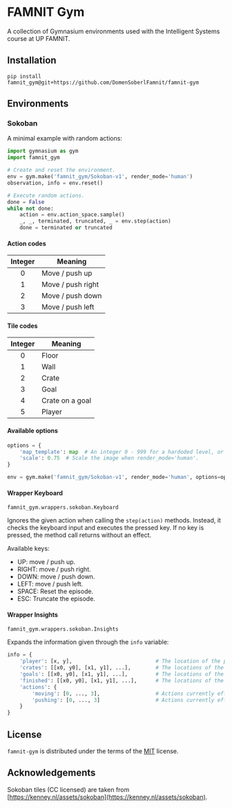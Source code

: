 # FAMNIT Gym

A collection of Gymnasium environments used with the Intelligent Systems course at UP FAMNIT.

## Installation

```console
pip install famnit_gym@git+https://github.com/DomenSoberlFamnit/famnit-gym
```

## Environments

### Sokoban

A minimal example with random actions:

```python
import gymnasium as gym
import famnit_gym

# Create and reset the environment.
env = gym.make('famnit_gym/Sokoban-v1', render_mode='human')
observation, info = env.reset()

# Execute random actions.
done = False
while not done:
    action = env.action_space.sample()
    _, _, terminated, truncated, _ = env.step(action)
    done = terminated or truncated
```

#### Action codes

| Integer | Meaning           |
|:-------:|-------------------|
| 0       | Move / push up    |
| 1       | Move / push right |
| 2       | Move / push down  |
| 3       | Move / push left  |

#### Tile codes

| Integer | Meaning         |
|:-------:|-----------------|
| 0       | Floor           |
| 1       | Wall            |
| 2       | Crate           |
| 3       | Goal            |
| 4       | Crate on a goal |
| 5       | Player          |

#### Available options

```python
options = {
    'map_template': map  # An integer 0 - 999 for a hardoded level, or a numpy array for a custom level.
    'scale': 0.75  # Scale the image when render_mode='human'.
}

env = gym.make('famnit_gym/Sokoban-v1', render_mode='human', options=options)
```

#### Wrapper Keyboard

`famnit_gym.wrappers.sokoban.Keyboard`


Ignores the given action when calling the `step(action)` methods. Instead, it checks the keyboard input and executes the pressed key. If no key is pressed, the method call returns without an effect.

Available keys:
- UP: move / push up.
- RIGHT: move / push right.
- DOWN: move / push down.
- LEFT: move / push left.
- SPACE: Reset the episode.
- ESC: Truncate the episode.

#### Wrapper Insights

`famnit_gym.wrappers.sokoban.Insights`

Expands the information given through the `info` variable:

```python
info = {
    'player': [x, y],                           # The location of the player.
    'crates': [[x0, y0], [x1, y1], ...],        # The locations of the crates.
    'goals': [[x0, y0], [x1, y1], ...],         # The locations of the goals.
    'finished': [[x0, y0], [x1, y1], ...],      # The locations of the crates on goal positions.
    'actions': {
        'moving': [0, ..., 3],                  # Actions currently effective for moving.
        'pushing': [0, ..., 3]                  # Actions currently effective for pushing.
    }
}
```

## License

`famnit-gym` is distributed under the terms of the [MIT](https://spdx.org/licenses/MIT.html) license.

## Acknowledgements

Sokoban tiles (CC licensed) are taken from [https://kenney.nl/assets/sokoban](https://kenney.nl/assets/sokoban).
